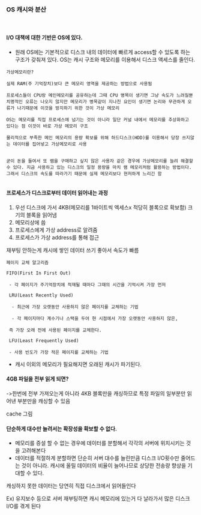 ### OS 캐시와 분산
<br>

#### I/O 대책에 대한 기반은 OS에 있다.

- 원래 OS에는 기본적으로 디스크 내의 데이터에 빠르게 access할 수 있도록 하는 구조가 갖춰져 있다. OS는 캐시 구조와 메모리를 이용해서 디스크 액세스를 줄인다.  


````
가상메모리란?

실제 RAM(주 기억장치)보다 큰 메모리 영역을 제공하는 방법으로 사용됨

프로세스들이 CPU랑 메인메모리를 공유하는데 그때 CPU 병목이 생기면 그냥 속도가 느려질뿐 치명적인 오류는 나오지 않지만 메모리가 병목같이 지나친 요인이 생기면 논리와 무관하게 오류가 나기때문에 이것을 방지하기 위한 것이 가상 메모리

OS는 메모리를 직접 프로세스에 넘기는 것이 아니라 일단 커널 내에서 메모리를 추상화하고 있다는 점 이것이 바로 가상 메모리 구조

물리적으로 부족한 메인 메모리의 용량 확보를 위해 하드디스크(HDD)를 이용해서 당장 쓰지않는 데이터를 집어넣고 가상메모리로 사용


굳이 돈을 들여서 또 램을 구매하고 싶지 않은 사용자 같은 경우에 가상메모리를 늘려 해결할 수 있다. 지금 사용하고 있는 디스크의 일정 용량을 마치 램 메모리처럼 활용하는 방법이다. 그래서 디스크의 속도를 따라가기 때문에 실제 메모리보다 현저하게 느리긴 함


````


#### 프로세스가 디스크로부터 데이터 읽어내는 과정

1.	우선 디스크에 가서 4KB(메모리를 1바이트씩 엑세스x 적당히 블록으로 확보함) 크기의 블록을 읽어냄
2.	메모리상에 씀
3.	프로세스에게 가상 address로 알려줌
4.	프로세스가 가상 address를 통해 접근


재부팅 안하는게 캐시에 쌓인 데이터 쓰기 좋아서 속도가 빠름

```
페이지 교체 알고리즘

FIFO(First In First Out)

 - 각 페이지가 주기억장치에 적재될 때마다 그때의 시간을 기억시켜 가장 먼저

 LRU(Least Recently Used)

  - 최근에 가장 오랫동안 사용하지 않은 페이지를 교체하는 기법

  - 각 페이지마다 계수기나 스택을 두어 현 시점에서 가장 오랫동안 사용하지 않은,

 즉 가장 오래 전에 사용된 페이지를 교체한다.

 LFU(Least Frequently Used)

 - 사용 빈도가 가장 적은 페이지를 교체하는 기법

```

- 캐시 이외의 메모리가 필요해지면 오래된 캐시가 파기된다.

#### 4GB 파일을 전부 읽게 되면?
->한번에 전부 가져오는게 아니라 4KB 블록만을 캐싱하므로 특정 파일의 일부분만 읽어낸 부분만을 캐싱할 수 있음

cache 그림

#### 단순하게 대수만 늘려서는 확장성을 확보할 수 없다.

- 메모리를 증설 할 수 없는 경우에 데이터를 분할해서 각각의 서버에 위치시키는 것을 고려해본다
- 데이터를 적절하게 분할하면 단순히 서버 대수를 늘린만큼 디스크 I/O횟수만 줄어드는 것이 아니라. 캐시에 올릴 데이터의 비율이 늘어나므로 상당한 전송량 향상을 기대할 수 있다.

캐싱하지 못한 데이터는 당연히 직접 디스크에서 읽어들인다

Ex) 유지보수 등으로 서버 재부팅하면 캐시 메모리에 있는거 다 날라가서 많은 디스크 I/O를 겪게 된다
